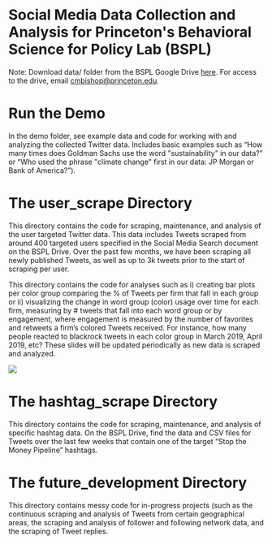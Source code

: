 # Social Media Data Collection and Analysis for Princeton's Behavioral Science for Policy Lab (BSPL) 

Note: Download data/ folder from the BSPL Google Drive [here](https://drive.google.com/drive/u/0/folders/1KT3xeNJ_Ns0IOPil2io-mcsB-Fx0z33z). For access to the drive, email cmbishop@princeton.edu. 


# Run the Demo

In  the demo folder, see example data and code for working with and analyzing the collected Twitter data. Includes  basic examples such as “How many times does Goldman Sachs use the word "sustainability" in our data?” or “Who used the phrase "climate change" first in our data: JP Morgan or Bank of America?”). 


# The user_scrape Directory

This directory contains the code for scraping, maintenance, and analysis of the user targeted Twitter data. This data includes Tweets scraped from around 400 targeted users specified in the Social Media Search document on the BSPL Drive. Over the past few months, we have been scraping all newly published Tweets, as well as up to 3k tweets prior to the start of scraping per user. 

This directory contains the code for analyses such as i) creating bar plots per color group comparing the % of Tweets per firm that fall in each group or ii) visualizing the change in word group (color)  usage over time for each firm, measuring by # tweets that fall into each word group or by engagement, where engagement is measured by the number of favorites and retweets a firm’s colored Tweets received. For instance, how many people reacted to blackrock tweets in each color group in March 2019, April 2019, etc? These slides will be updated periodically as new data is scraped and analyzed. 

![](user_scrape/analysis/results/@jpmorgan_color_engagement.png")

# The hashtag_scrape Directory 

This directory contains the code for scraping, maintenance, and analysis of specific hashtag data. On the BSPL Drive, find the data and CSV files for Tweets over the last few weeks that contain one of the target “Stop the Money Pipeline” hashtags. 

# The future_development Directory

This directory contains messy code for in-progress projects (such as the continuous scraping and analysis of Tweets from certain geographical areas, the scraping and analysis of follower and following network data, and the scraping of Tweet replies.



